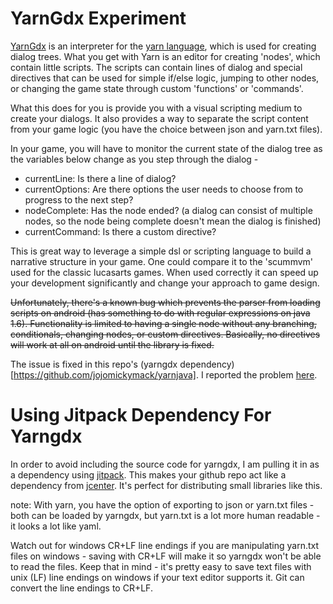 # YarnGdx Experiment

[YarnGdx](https://github.com/kyperbelt/YarnGdx) is an interpreter for the [yarn language](https://github.com/InfiniteAmmoInc/Yarn), which is used for creating dialog trees. What you get with Yarn is an editor for creating 'nodes', which contain little scripts. The scripts can contain lines of dialog and special directives that can be used for simple if/else logic, jumping to other nodes, or changing the game state through custom 'functions' or 'commands'.

What this does for you is provide you with a visual scripting medium to create your dialogs. It also provides a way to separate the script content from your game logic (you have the choice between json and yarn.txt files).

In your game, you will have to monitor the current state of the dialog tree as the variables below change as you step through the dialog - 

- currentLine: Is there a line of dialog?
- currentOptions: Are there options the user needs to choose from to progress to the next step?
- nodeComplete: Has the node ended? (a dialog can consist of multiple nodes, so the node being complete doesn't mean the dialog is finished)
- currentCommand: Is there a custom directive?

This is great way to leverage a simple dsl or scripting language to build a narrative structure in your game. One could compare it to the 'scummvm' used for the classic lucasarts games. When used correctly it can speed up your development significantly and change your approach to game design.

~~Unfortunately, there's a known bug which prevents the parser from loading scripts on android (has something to do with regular expressions on java 1.6). Functionality is limited to having a single node without any branching, conditionals, changing nodes, or custom directives. Basically, no directives will work at all on android until the library is fixed.~~

The issue is fixed in this repo's (yarngdx dependency)[https://github.com/jojomickymack/yarnjava]. I reported the problem [here](https://github.com/kyperbelt/YarnGdx/issues/2).

# Using Jitpack Dependency For Yarngdx

In order to avoid including the source code for yarngdx, I am pulling it in as a dependency using [jitpack](https://jitpack.io/#jojomickymack/yarnjava/v1.0). This makes your github repo act like a dependency from [jcenter](https://bintray.com/bintray/jcenter). It's perfect for distributing small libraries like this.

note: With yarn, you have the option of exporting to json or yarn.txt files - both can be loaded by yarngdx, but yarn.txt is a lot more human readable - it looks a lot like yaml.

Watch out for windows CR+LF line endings if you are manipulating yarn.txt files on windows - saving with CR+LF will make it so yarngdx won't be able to read the files. Keep that in mind - it's pretty easy to save text files with unix (LF) line endings on windows if your text editor supports it. Git can convert the line endings to CR+LF.
